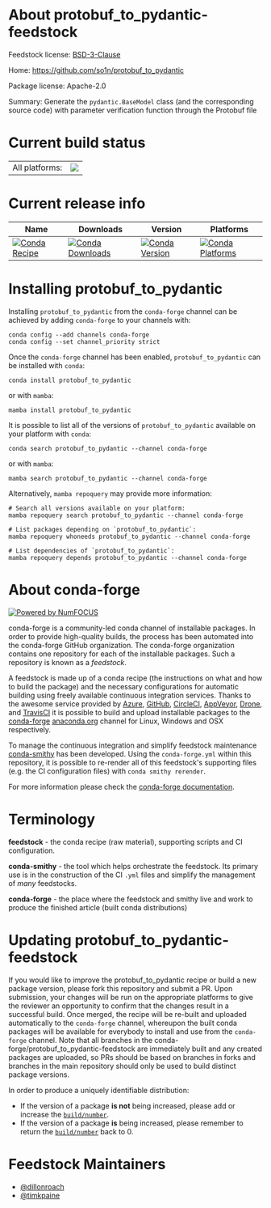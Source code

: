 About protobuf_to_pydantic-feedstock
====================================

Feedstock license: [BSD-3-Clause](https://github.com/conda-forge/protobuf_to_pydantic-feedstock/blob/main/LICENSE.txt)

Home: https://github.com/so1n/protobuf_to_pydantic

Package license: Apache-2.0

Summary: Generate the `pydantic.BaseModel` class (and the corresponding source code) with parameter verification function through the Protobuf file

Current build status
====================


<table><tr><td>All platforms:</td>
    <td>
      <a href="https://dev.azure.com/conda-forge/feedstock-builds/_build/latest?definitionId=24334&branchName=main">
        <img src="https://dev.azure.com/conda-forge/feedstock-builds/_apis/build/status/protobuf_to_pydantic-feedstock?branchName=main">
      </a>
    </td>
  </tr>
</table>

Current release info
====================

| Name | Downloads | Version | Platforms |
| --- | --- | --- | --- |
| [![Conda Recipe](https://img.shields.io/badge/recipe-protobuf__to__pydantic-green.svg)](https://anaconda.org/conda-forge/protobuf_to_pydantic) | [![Conda Downloads](https://img.shields.io/conda/dn/conda-forge/protobuf_to_pydantic.svg)](https://anaconda.org/conda-forge/protobuf_to_pydantic) | [![Conda Version](https://img.shields.io/conda/vn/conda-forge/protobuf_to_pydantic.svg)](https://anaconda.org/conda-forge/protobuf_to_pydantic) | [![Conda Platforms](https://img.shields.io/conda/pn/conda-forge/protobuf_to_pydantic.svg)](https://anaconda.org/conda-forge/protobuf_to_pydantic) |

Installing protobuf_to_pydantic
===============================

Installing `protobuf_to_pydantic` from the `conda-forge` channel can be achieved by adding `conda-forge` to your channels with:

```
conda config --add channels conda-forge
conda config --set channel_priority strict
```

Once the `conda-forge` channel has been enabled, `protobuf_to_pydantic` can be installed with `conda`:

```
conda install protobuf_to_pydantic
```

or with `mamba`:

```
mamba install protobuf_to_pydantic
```

It is possible to list all of the versions of `protobuf_to_pydantic` available on your platform with `conda`:

```
conda search protobuf_to_pydantic --channel conda-forge
```

or with `mamba`:

```
mamba search protobuf_to_pydantic --channel conda-forge
```

Alternatively, `mamba repoquery` may provide more information:

```
# Search all versions available on your platform:
mamba repoquery search protobuf_to_pydantic --channel conda-forge

# List packages depending on `protobuf_to_pydantic`:
mamba repoquery whoneeds protobuf_to_pydantic --channel conda-forge

# List dependencies of `protobuf_to_pydantic`:
mamba repoquery depends protobuf_to_pydantic --channel conda-forge
```


About conda-forge
=================

[![Powered by
NumFOCUS](https://img.shields.io/badge/powered%20by-NumFOCUS-orange.svg?style=flat&colorA=E1523D&colorB=007D8A)](https://numfocus.org)

conda-forge is a community-led conda channel of installable packages.
In order to provide high-quality builds, the process has been automated into the
conda-forge GitHub organization. The conda-forge organization contains one repository
for each of the installable packages. Such a repository is known as a *feedstock*.

A feedstock is made up of a conda recipe (the instructions on what and how to build
the package) and the necessary configurations for automatic building using freely
available continuous integration services. Thanks to the awesome service provided by
[Azure](https://azure.microsoft.com/en-us/services/devops/), [GitHub](https://github.com/),
[CircleCI](https://circleci.com/), [AppVeyor](https://www.appveyor.com/),
[Drone](https://cloud.drone.io/welcome), and [TravisCI](https://travis-ci.com/)
it is possible to build and upload installable packages to the
[conda-forge](https://anaconda.org/conda-forge) [anaconda.org](https://anaconda.org/)
channel for Linux, Windows and OSX respectively.

To manage the continuous integration and simplify feedstock maintenance
[conda-smithy](https://github.com/conda-forge/conda-smithy) has been developed.
Using the ``conda-forge.yml`` within this repository, it is possible to re-render all of
this feedstock's supporting files (e.g. the CI configuration files) with ``conda smithy rerender``.

For more information please check the [conda-forge documentation](https://conda-forge.org/docs/).

Terminology
===========

**feedstock** - the conda recipe (raw material), supporting scripts and CI configuration.

**conda-smithy** - the tool which helps orchestrate the feedstock.
                   Its primary use is in the construction of the CI ``.yml`` files
                   and simplify the management of *many* feedstocks.

**conda-forge** - the place where the feedstock and smithy live and work to
                  produce the finished article (built conda distributions)


Updating protobuf_to_pydantic-feedstock
=======================================

If you would like to improve the protobuf_to_pydantic recipe or build a new
package version, please fork this repository and submit a PR. Upon submission,
your changes will be run on the appropriate platforms to give the reviewer an
opportunity to confirm that the changes result in a successful build. Once
merged, the recipe will be re-built and uploaded automatically to the
`conda-forge` channel, whereupon the built conda packages will be available for
everybody to install and use from the `conda-forge` channel.
Note that all branches in the conda-forge/protobuf_to_pydantic-feedstock are
immediately built and any created packages are uploaded, so PRs should be based
on branches in forks and branches in the main repository should only be used to
build distinct package versions.

In order to produce a uniquely identifiable distribution:
 * If the version of a package **is not** being increased, please add or increase
   the [``build/number``](https://docs.conda.io/projects/conda-build/en/latest/resources/define-metadata.html#build-number-and-string).
 * If the version of a package **is** being increased, please remember to return
   the [``build/number``](https://docs.conda.io/projects/conda-build/en/latest/resources/define-metadata.html#build-number-and-string)
   back to 0.

Feedstock Maintainers
=====================

* [@dillonroach](https://github.com/dillonroach/)
* [@timkpaine](https://github.com/timkpaine/)

